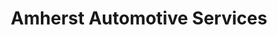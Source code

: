 ---
title: "Amherst Automotive Services"
url: /knoxville/amherst-automotive-services/
shop: car repair
---